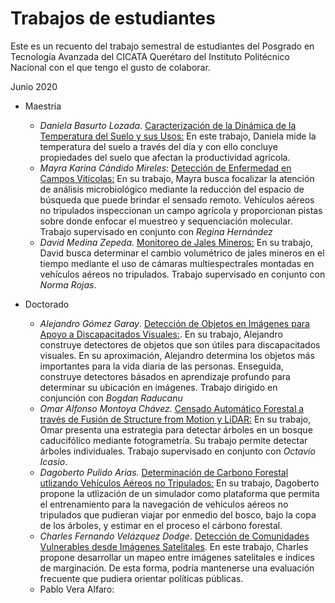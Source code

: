 
# Trabajos de estudiantes 

Este es un recuento del trabajo semestral de estudiantes del Posgrado en Tecnología Avanzada del CICATA Querétaro del Instituto Politécnico Nacional con el que tengo el gusto de colaborar. 

Junio 2020

* Maestría </br>
  * *Daniela Basurto Lozada*. [Caracterización de la Dinámica de la Temperatura del Suelo y sus Usos:](https://correoipn-my.sharepoint.com/:b:/g/personal/dbasurtol1900_alumno_ipn_mx/EXBZHgsP3N1OgoPTJUkzMA0B0ScCWkpDgQKoHyr2Y5nxjQ?e=MSxFMH) En este trabajo, Daniela mide la temperatura del suelo a través del día y con ello concluye propiedades del suelo que afectan la productividad agrícola. </br>
  * *Mayra Karina Cándido Mireles*: [Detección de Enfermedad en Campos Vitícolas:](https://drive.google.com/file/d/1SqOUsEKJzYtSvgNEtg-FyFHbPfqXjfXr/view?usp=sharing) En su trabajo, Mayra busca focalizar la atención de análisis microbiológico mediante la reducción del espacio de búsqueda que puede brindar el sensado remoto. Vehículos aéreos no tripulados inspeccionan un campo agrícola y proporcionan pistas sobre donde enfocar el muestreo y sequenciación molecular. Trabajo supervisado en conjunto con *Regina Hernández*</br>
  * *David Medina Zepeda.*  [Monitoreo de Jales Mineros:](https://youtu.be/wWUHoUSQT74) En su trabajo, David busca determinar el cambio volumétrico de jales mineros en el tiempo mediante el uso de cámaras multiespectrales montadas en vehículos aéreos no tripulados. Trabajo supervisado en conjunto con *Norma Rojas*.</br>

* Doctorado</br>
  * *Alejandro Gómez Garay*. [Detección de Objetos en Imágenes para Apoyo a Discapacitados Visuales:](https://drive.google.com/file/d/1GuDe9I7U-X_NREsJaMxF-ttwEynY_dT-/view). En su trabajo, Alejandro construye detectores de objetos que son útiles para discapacitados visuales. En su aproximación, Alejandro determina los objetos más importantes para la vida diaria de las personas. Enseguida, construye detectores básados en aprendizaje profundo para determinar su ubicación en imágenes. Trabajo dirigido en conjunción con *Bogdan Raducanu* </br>
  * *Omar Alfonso Montoya Chávez.*   [Censado Automático Forestal a través de Fusión de Structure from Motion y LiDAR:](https://drive.google.com/file/d/1fMPJczi4lddpnNQwI-atK4Ze7XoKjro6/view?usp=sharing) En su trabajo, Omar presenta una estrategia para detectar árboles en un bosque caducifólico mediante fotogrametría. Su trabajo permite detectar árboles individuales. Trabajo supervisado en conjunto con *Octavio Icasio*.</br>
  * *Dagoberto Pulido Arias.* [Determinación de Carbono Forestal utlizando Vehículos Aéreos no Tripulados:](https://youtu.be/nmhZbzEvVT0) En su trabajo, Dagoberto propone la utlización de un simulador como plataforma que permita el entrenamiento para la navegación de vehículos aéreos no tripulados que pudieran viajar por enmedio del bosco, bajo la copa de los árboles, y estimar en el proceso el cárbono forestal.</br>
  * *Charles Fernando Velázquez Dodge*. [Detección de Comunidades Vulnerables desde  Imágenes Satelitales](https://www.youtube.com/watch?v=bKCQGqjvSeg). En este trabajo, Charles propone desarrollar un mapeo entre imágenes satelitales e índices de marginación. De esta forma, podría mantenerse una evaluación frecuente que pudiera orientar políticas públicas.</br>
  * Pablo Vera Alfaro: </br>

